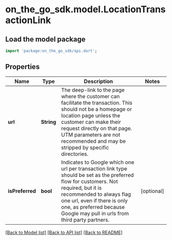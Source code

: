 # on_the_go_sdk.model.LocationTransactionLink

## Load the model package
```dart
import 'package:on_the_go_sdk/api.dart';
```

## Properties
Name | Type | Description | Notes
------------ | ------------- | ------------- | -------------
**url** | **String** | The deep-link to the page where the customer can facilitate the transaction. This should not be a homepage or location page unless the customer can make their request directly on that page. UTM parameters are not recommended and may be stripped by specific directories. | 
**isPreferred** | **bool** | Indicates to Google which one url per transaction link type should be set as the preferred flow for customers. Not required, but it is recommended to always flag one url, even if there is only one, as preferred because Google may pull in urls from third party partners. | [optional] 

[[Back to Model list]](../README.md#documentation-for-models) [[Back to API list]](../README.md#documentation-for-api-endpoints) [[Back to README]](../README.md)


